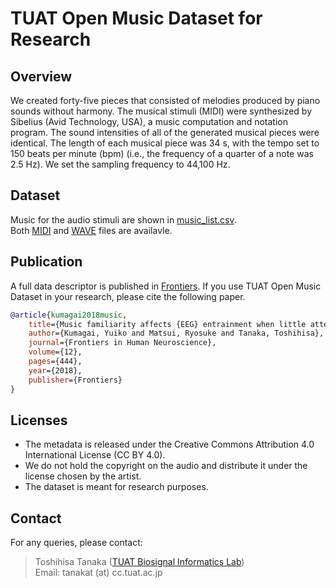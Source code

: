 # TUAT Open Music Dataset for Research

## Overview
We created forty-five pieces that consisted of melodies produced by piano sounds without harmony.
The musical stimuli (MIDI) were synthesized by Sibelius (Avid Technology, USA), a music computation and notation program. 
The sound intensities of all of the generated musical pieces were identical.
The length of each musical piece was 34 s, with the tempo set to 150 beats per minute (bpm) (i.e., the frequency of a quarter of a note was 2.5 Hz). 
We set the sampling frequency to 44,100 Hz.

## Dataset
Music for the audio stimuli are shown in [music_list.csv](music_list.csv).<br>
Both [MIDI](/midi) and [WAVE](/wave) files are availavle.


## Publication
A full data descriptor is published in [Frontiers](https://www.frontiersin.org/articles/10.3389/fnhum.2018.00444/full). If you use TUAT Open Music Dataset in your research, please cite the following paper.

```bibtex
@article{kumagai2018music,
    title={Music familiarity affects {EEG} entrainment when little attention is paid},
    author={Kumagai, Yuiko and Matsui, Ryosuke and Tanaka, Toshihisa},
    journal={Frontiers in Human Neuroscience},
    volume={12},
    pages={444},
    year={2018},
    publisher={Frontiers}
}
```

## Licenses
- The metadata is released under the Creative Commons Attribution 4.0 International License (CC BY 4.0).
- We do not hold the copyright on the audio and distribute it under the license chosen by the artist.
- The dataset is meant for research purposes.

## Contact
For any queries, please contact:

> Toshihisa Tanaka ([TUAT Biosignal Informatics Lab](https://www.sip.tuat.ac.jp/))<br>
> Email: tanakat (at) cc.tuat.ac.jp

